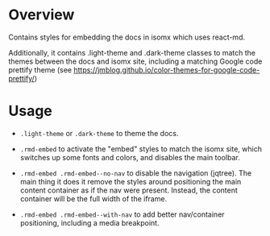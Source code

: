 # Overview
Contains styles for embedding the docs in isomx which uses react-md.

Additionally, it contains .light-theme and .dark-theme classes to match the themes between the docs and isomx site, including a matching Google code prettify theme (see https://jmblog.github.io/color-themes-for-google-code-prettify/)

# Usage

- `.light-theme` or `.dark-theme` to theme the docs.


- `.rmd-embed` to activate the "embed" styles to match the isomx site, which switches up some fonts and colors, and disables the main toolbar.


- `.rmd-embed .rmd-embed--no-nav` to disable the navigation (jqtree). The main thing it does it remove the styles around positioning the main content container as if the nav were present. Instead, the content container will be the full width of the iframe.


- `.rmd-embed .rmd-embed--with-nav` to add better nav/container positioning, including a media breakpoint.

